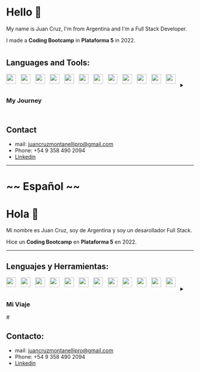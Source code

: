 # **Hello** 👋

My name is Juan Cruz, I'm from Argentina and I'm a Full Stack Developer.

I made a **Coding Bootcamp**  in **Plataforma 5**  in 2022.

#

##  Languages and Tools:

<img align="left" width="26px"  src="https://cdn.jsdelivr.net/gh/devicons/devicon/icons/nodejs/nodejs-original.svg" style="padding-right:10px;"/> 
<img align="left" width="26px"  src="https://cdn.jsdelivr.net/gh/devicons/devicon/icons/express/express-original.svg" style="padding-right:10px;"/> 
<img align="left" width="26px"  src="https://cdn.jsdelivr.net/gh/devicons/devicon/icons/react/react-original.svg" style="padding-right:10px;"/> 
<img align="left" width="26px"  src="https://cdn.jsdelivr.net/gh/devicons/devicon/icons/sequelize/sequelize-original.svg" style="padding-right:10px;"/> 
<img align="left" width="26px"  src="https://cdn.jsdelivr.net/gh/devicons/devicon/icons/html5/html5-original.svg" style="padding-right:10px;"/> 
<img align="left" width="26px"  src="https://cdn.jsdelivr.net/gh/devicons/devicon/icons/css3/css3-original.svg" style="padding-right:10px;"/> 
<img align="left" width="26px"  src="https://cdn.jsdelivr.net/gh/devicons/devicon/icons/javascript/javascript-original.svg" style="padding-right:10px;"/> 
<img align="left" width="26px"  src="https://cdn.jsdelivr.net/gh/devicons/devicon/icons/postgresql/postgresql-original.svg" style="padding-right:10px;"/> 
<img align="left" width="26px"  src="https://cdn.jsdelivr.net/gh/devicons/devicon/icons/sass/sass-original.svg" style="padding-right:10px;"/> 
<img align="left" width="26px"  src="https://cdn.jsdelivr.net/gh/devicons/devicon/icons/redux/redux-original.svg" style="padding-right:10px;"/> 
<img align="left" width="26px"  src="https://miro.medium.com/max/640/1*suXzT3k1lYrtR91XRDN7gA.webp" style="padding-right:10px;"/> 
<img align="left" width="26px"  src="https://raw.githubusercontent.com/kristerkari/react-native-svg-transformer/HEAD/images/react-native-logo.png" style="padding-right:10px;"/> 

#

<details> 
    <summary><h3>My Journey</h3></summary>
    My journey started when I'm 17, I start doing smalls courses about programming and as I saw that JS have a big potencial, I decided to learn HTML, CSS and JS. 
    
    But when I finish all that courses I wanted more, so I join a Coding Bootcamp to gain more knowledge. Now that i finish the Bootcamp I feel ready to do a lot of project and challenge myself. I want to keep learning new things that can help me improve my skills.
</details> 

#

## Contact

- mail: juancruzmontanellipro@gmail.com 
- Phone: +54 9 358 490 2094
- [Linkedin](https://www.linkedin.com/in/juan-cruz-montanelli/)

---

# ~~ Español ~~

#  **Hola** 👋

Mi nombre es Juan Cruz, soy de Argentina y soy un desarollador Full Stack.

Hice un **Coding Bootcamp**  en **Plataforma 5**  en 2022.

--- 

## Lenguajes y Herramientas:

<img align="left" width="26px"  src="https://cdn.jsdelivr.net/gh/devicons/devicon/icons/nodejs/nodejs-original.svg" style="padding-right:10px;"/> 
<img align="left" width="26px"  src="https://cdn.jsdelivr.net/gh/devicons/devicon/icons/express/express-original.svg" style="padding-right:10px;"/> 
<img align="left" width="26px"  src="https://cdn.jsdelivr.net/gh/devicons/devicon/icons/react/react-original.svg" style="padding-right:10px;"/> 
<img align="left" width="26px"  src="https://cdn.jsdelivr.net/gh/devicons/devicon/icons/sequelize/sequelize-original.svg" style="padding-right:10px;"/> 
<img align="left" width="26px"  src="https://cdn.jsdelivr.net/gh/devicons/devicon/icons/html5/html5-original.svg" style="padding-right:10px;"/> 
<img align="left" width="26px"  src="https://cdn.jsdelivr.net/gh/devicons/devicon/icons/css3/css3-original.svg" style="padding-right:10px;"/> 
<img align="left" width="26px"  src="https://cdn.jsdelivr.net/gh/devicons/devicon/icons/javascript/javascript-original.svg" style="padding-right:10px;"/> 
<img align="left" width="26px"  src="https://cdn.jsdelivr.net/gh/devicons/devicon/icons/postgresql/postgresql-original.svg" style="padding-right:10px;"/> 
<img align="left" width="26px"  src="https://cdn.jsdelivr.net/gh/devicons/devicon/icons/sass/sass-original.svg" style="padding-right:10px;"/> 
<img align="left" width="26px"  src="https://cdn.jsdelivr.net/gh/devicons/devicon/icons/redux/redux-original.svg" style="padding-right:10px;"/> 
<img align="left" width="26px"  src="https://miro.medium.com/max/640/1*suXzT3k1lYrtR91XRDN7gA.webp" style="padding-right:10px;"/> 
<img align="left" width="26px"  src="https://raw.githubusercontent.com/kristerkari/react-native-svg-transformer/HEAD/images/react-native-logo.png" style="padding-right:10px;"/>

# 

<details> 
    <summary><h3>Mi Viaje</h3></summary>
    Mi viaje empieza cuando tengo 17, empeze haciendo pequeños cursos sobre programacion y como vi que JS tiene un gran potecial, decidi aprender HTML, CSS y JS. 
    
    Pero cuando termine todo los cursos queira mas, entonces me uni a un Bootcamp para adquirir nuevos conocimientos. Ahora que termine me siento listo para hacer un monton de proyecto que me desafien. Quiero seguir aprendiendo nuevas cosas que me ayuden a mejorar mis habilidades. 
</details> 
#

## Contacto: 

- mail: juancruzmontanellipro@gmail.com 
- Phone: +54 9 358 490 2094
- [Linkedin](https://www.linkedin.com/in/juan-cruz-montanelli/)